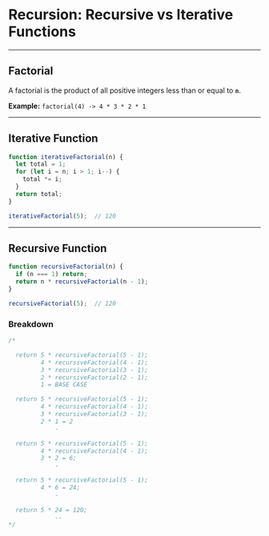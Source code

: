 # Recursion: Recursive vs Iterative Functions

---

## Factorial

A factorial is the product of all positive integers less than or equal to **`n`**.

**Example:**
`factorial(4) -> 4 * 3 * 2 * 1`

---

## Iterative Function

```js
function iterativeFactorial(n) {
  let total = 1;
  for (let i = n; i > 1; i--) {
    total *= i;
  }
  return total;
}

iterativeFactorial(5);  // 120
```

---

## Recursive Function

```js
function recursiveFactorial(n) {
  if (n === 1) return;
  return n * recursiveFactorial(n - 1);
}

recursiveFactorial(5);  // 120
```

### Breakdown

```js
/*

  return 5 * recursiveFactorial(5 - 1);
         4 * recursiveFactorial(4 - 1);
         3 * recursiveFactorial(3 - 1);
         2 * recursiveFactorial(2 - 1);
         1 = BASE CASE

  return 5 * recursiveFactorial(5 - 1);
         4 * recursiveFactorial(4 - 1);
         3 * recursiveFactorial(3 - 1);
         2 * 1 = 2
             -

  return 5 * recursiveFactorial(5 - 1);
         4 * recursiveFactorial(4 - 1);
         3 * 2 = 6;
             -

  return 5 * recursiveFactorial(5 - 1);
         4 * 6 = 24;
             -
  
  return 5 * 24 = 120;
             --
*/
```
